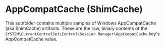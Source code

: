 # AppCompatCache (ShimCache)

This subfolder contains multiple samples of Windows AppCompatCache (aka ShimCache) artifacts. These are the raw, binary contents of the `SYSTEM\CurrentControlSet\Control\Session Manager\AppCompatCache` key's AppCompatCache value.